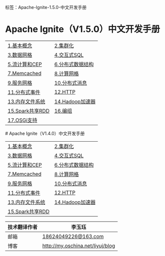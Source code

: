 ﻿标签：Apache-Ignite-1.5.0-中文开发手册
# Apache Ignite（V1.5.0）中文开发手册
<table>
<tr>
<td>
<a href="https://www.zybuluo.com/liyuj/note/261160">1.基本概念</a>
</td>
<td>
<a href="https://www.zybuluo.com/liyuj/note/261257">2.集群化</a>
</td>   
</tr>
<tr>
<td>
<a href="https://www.zybuluo.com/liyuj/note/261704">3.数据网格</a>
</td>
<td>
<a href="https://www.zybuluo.com/liyuj/note/230734">4.交互式SQL</a>
</td>
</tr>
<tr>
<td>
<a href="https://www.zybuluo.com/liyuj/note/264807">5.流计算和CEP</a>
</td>
<td>
<a href="https://www.zybuluo.com/liyuj/note/264128">6.分布式数据结构</a>
</td>
</tr>
<tr>
<td>
<a href="https://www.zybuluo.com/liyuj/note/235613">7.Memcached</a>
</td>
<td>
<a href="https://www.zybuluo.com/liyuj/note/264800">8.计算网格</a>
</td>
</tr>
<tr>
<td>
<a href="https://www.zybuluo.com/liyuj/note/241572">9.服务网格</a>
</td>
<td>
<a href="https://www.zybuluo.com/liyuj/note/243230">10.分布式消息</a>
</td>
</tr>
<tr>
<td>
<a href="https://www.zybuluo.com/liyuj/note/243474">11.分布式事件</a>
</td>
<td>
<a href="https://www.zybuluo.com/liyuj/note/263165">12.HTTP</a>
</td>
</tr>
<tr>
<td>
<a href="https://www.zybuluo.com/liyuj/note/246388">13.内存文件系统</a>
</td>
<td>
<a href="https://www.zybuluo.com/liyuj/note/264215">14.Hadoop加速器</a>
</td>
</tr>
<tr>
<td>
<a href="https://www.zybuluo.com/liyuj/note/249353">15.Spark共享RDD</a>
</td>
<td>
<a href="https://www.zybuluo.com/liyuj/note/264927">16.编组</a>
</td>
</tr>
<tr>
<td>
<a href="https://www.zybuluo.com/liyuj/note/265495">17.OSGi支持</a>
</td>
<td>
</td>
</tr>
</table>
# Apache Ignite（V1.4.0）中文开发手册

<table>
<tr>
<td>
<a href="https://www.zybuluo.com/liyuj/note/230716">1.基本概念</a>
</td>
<td>
<a href="https://www.zybuluo.com/liyuj/note/230731">2.集群化</a>
</td>
</tr>
<tr>
<td>
<a href="https://www.zybuluo.com/liyuj/note/230733">3.数据网格</a>
</td>
<td>
<a href="https://www.zybuluo.com/liyuj/note/230734">4.交互式SQL</a>
</td>
</tr>
<tr>
<td>
<a href="https://www.zybuluo.com/liyuj/note/231941">5.流计算和CEP</a>
</td>
<td>
<a href="https://www.zybuluo.com/liyuj/note/234345">6.分布式数据结构</a>
</td>
</tr>
<tr>
<td>
<a href="https://www.zybuluo.com/liyuj/note/235613">7.Memcached</a>
</td>
<td>
<a href="https://www.zybuluo.com/liyuj/note/235674">8.计算网格</a>
</td>
</tr>
<tr>
<td>
<a href="https://www.zybuluo.com/liyuj/note/241572">9.服务网格</a>
</td>
<td>
<a href="https://www.zybuluo.com/liyuj/note/243230">10.分布式消息</a>
</td>
</tr>
<tr>
<td>
<a href="https://www.zybuluo.com/liyuj/note/243474">11.分布式事件</a>
</td>
<td>
<a href="https://www.zybuluo.com/liyuj/note/244112">12.HTTP</a>
</td>
</tr>
<tr>
<td>
<a href="https://www.zybuluo.com/liyuj/note/246388">13.内存文件系统</a>
</td>
<td>
<a href="https://www.zybuluo.com/liyuj/note/248275">14.Hadoop加速器</a>
</td>
</tr>
<tr>
<td>
<a href="https://www.zybuluo.com/liyuj/note/249353">15.Spark共享RDD</a>
</td>
<td>
<a href=""></a>
</td>
</tr>
</table>

|技术翻译作者|李玉珏|
|---|---|
|邮箱|18624049226@163.com|
|博客|http://my.oschina.net/liyuj/blog|